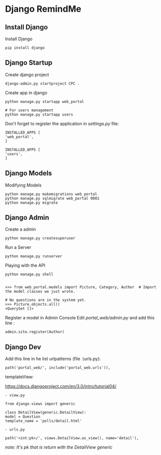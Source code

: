 # Django RemindMe


## Install Django

Install Django

    pip install django

## Django Startup

Create django project

    django-admin.py startproject CPC .

Create app in django

    python manage.py startapp web_portal
    
    # For users management
    python manage.py startapp users

Don't forget to register the application in *settings.py* file:
    
    INSTALLED_APPS [
    'web_portal',
    ]
    
    INSTALLED_APPS [
    'users',
    ]

## Django Models

Modifying Models

    python manage.py makemigrations web_portal
    python manage.py sqlmigrate web_portal 0001
    python manage.py migrate
    

## Django Admin

Create a admin

    python manage.py createsuperuser

Run a Server

    python manage.py runserver
   

Playing with the API

    python manage.py shell


    >>> from web_portal.models import Picture, Category, Author  # Import the model classes we just wrote.

    # No questions are in the system yet.
    >>> Picture.objects.all()
    <QuerySet []>

Register a model in Admin Console
Edit *portal_web/admin.py* and add this line : 

    admin.site.register(Author)
    

## Django Dev

Add this line in he list urlpatterns (file .\urls.py):

    path('portal_web/', include('portal_web.urls')),
	
templateView:

<https://docs.djangoproject.com/en/3.0/intro/tutorial04/>

	- view.py
	
	from django.views import generic
	
	class DetailView(generic.DetailView):
    model = Question
    template_name = 'polls/detail.html'
	
	- urls.py
	
	path('<int:pk>/', views.DetailView.as_view(), name='detail'),
	
*note: It's pk that is return with the DetailView generic*
	
	